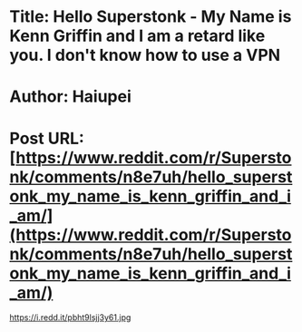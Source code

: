 # Title: Hello Superstonk - My Name is Kenn Griffin and I am a retard like you. I don't know how to use a VPN
# Author: Haiupei
# Post URL: [https://www.reddit.com/r/Superstonk/comments/n8e7uh/hello_superstonk_my_name_is_kenn_griffin_and_i_am/](https://www.reddit.com/r/Superstonk/comments/n8e7uh/hello_superstonk_my_name_is_kenn_griffin_and_i_am/)


https://i.redd.it/pbht9lsjj3y61.jpg